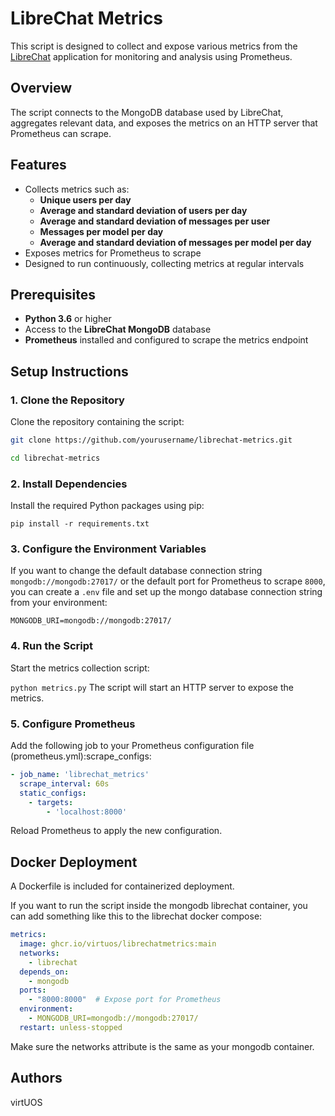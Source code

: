 # LibreChat Metrics

This script is designed to collect and expose various metrics from the [LibreChat](https://www.librechat.ai/) application for monitoring and analysis using Prometheus.

## Overview

The script connects to the MongoDB database used by LibreChat, aggregates relevant data, and exposes the metrics on an HTTP server that Prometheus can scrape.

## Features

- Collects metrics such as:
  - **Unique users per day**
  - **Average and standard deviation of users per day**
  - **Average and standard deviation of messages per user**
  - **Messages per model per day**
  - **Average and standard deviation of messages per model per day**
- Exposes metrics for Prometheus to scrape
- Designed to run continuously, collecting metrics at regular intervals

## Prerequisites

- **Python 3.6** or higher
- Access to the **LibreChat MongoDB** database
- **Prometheus** installed and configured to scrape the metrics endpoint

## Setup Instructions

### 1. Clone the Repository

Clone the repository containing the script:

```bash
git clone https://github.com/yourusername/librechat-metrics.git

cd librechat-metrics
```
### 2. Install Dependencies

Install the required Python packages using pip:

```pip install -r requirements.txt```

### 3. Configure the Environment Variables

If you want to change the default database connection string `mongodb://mongodb:27017/` or the default port for Prometheus to scrape `8000`, you can create a `.env` file and set up the mongo database connection string from your environment:

```
MONGODB_URI=mongodb://mongodb:27017/
```

### 4. Run the Script

Start the metrics collection script:

```python metrics.py```
The script will start an HTTP server to expose the metrics.
### 5. Configure Prometheus

Add the following job to your Prometheus configuration file (prometheus.yml):scrape_configs:
```yaml
- job_name: 'librechat_metrics'
  scrape_interval: 60s
  static_configs:
    - targets:
        - 'localhost:8000'
```
Reload Prometheus to apply the new configuration.


## Docker Deployment

A Dockerfile is included for containerized deployment.

If you want to run the script inside the mongodb librechat container, you can add something like this to the librechat docker compose:

```yaml
metrics:
  image: ghcr.io/virtuos/librechatmetrics:main
  networks:
    - librechat
  depends_on:
    - mongodb
  ports:
    - "8000:8000"  # Expose port for Prometheus
  environment:
    - MONGODB_URI=mongodb://mongodb:27017/
  restart: unless-stopped
```

Make sure the networks attribute is the same as your mongodb container.

## Authors

virtUOS
